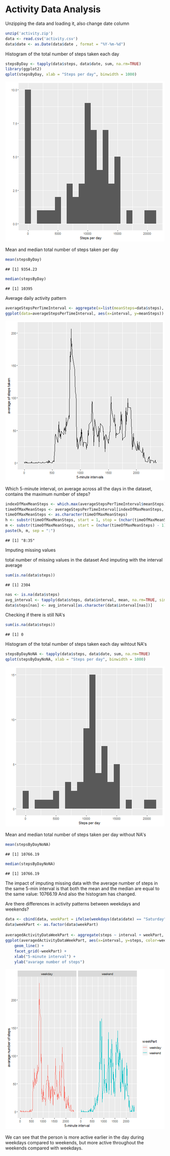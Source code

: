 Activity Data Analysis
======================

Unzipping the data and loading it, also change date column

```r
unzip('activity.zip')
data <- read.csv('activity.csv')
data$date <- as.Date(data$date , format = "%Y-%m-%d")
```

Histogram of the total number of steps taken each day

```r
stepsByDay <- tapply(data$steps, data$date, sum, na.rm=TRUE)
library(ggplot2)
qplot(stepsByDay, xlab = "Steps per day", binwidth = 1000)
```

![plot of chunk unnamed-chunk-2](figure/unnamed-chunk-2-1.png)

Mean and median total number of steps taken per day

```r
mean(stepsByDay)
```

```
## [1] 9354.23
```

```r
median(stepsByDay)
```

```
## [1] 10395
```

Average daily activity pattern

```r
averageStepsPerTimeInterval <- aggregate(x=list(meanSteps=data$steps), by=list(interval=data$interval), FUN=mean, na.rm=TRUE)
ggplot(data=averageStepsPerTimeInterval, aes(x=interval, y=meanSteps)) + geom_line() + xlab("5-minute intervals") + ylab("average of steps taken")
```

![plot of chunk unnamed-chunk-4](figure/unnamed-chunk-4-1.png)

Which 5-minute interval, on average across all the days in the dataset, contains the maximum number of steps?

```r
indexOfMaxMeanSteps <- which.max(averageStepsPerTimeInterval$meanSteps)
timeOfMaxMeanSteps <- averageStepsPerTimeInterval[indexOfMaxMeanSteps,'interval']
timeOfMaxMeanSteps <- as.character(timeOfMaxMeanSteps)
h <- substr(timeOfMaxMeanSteps, start = 1, stop = (nchar(timeOfMaxMeanSteps) -2))
m <- substr(timeOfMaxMeanSteps, start = (nchar(timeOfMaxMeanSteps) - 1), stop = (nchar(timeOfMaxMeanSteps)))
paste(h, m, sep = ":")
```

```
## [1] "8:35"
```

Imputing missing values

total number of missing values in the dataset And imputing with the interval average

```r
sum(is.na(data$steps))
```

```
## [1] 2304
```

```r
nas <- is.na(data$steps)
avg_interval <- tapply(data$steps, data$interval, mean, na.rm=TRUE, simplify=TRUE)
data$steps[nas] <- avg_interval[as.character(data$interval[nas])]
```

Checking if there is still NA's

```r
sum(is.na(data$steps))
```

```
## [1] 0
```


Histogram of the total number of steps taken each day wihtout NA's

```r
stepsByDayNoNA <- tapply(data$steps, data$date, sum, na.rm=TRUE)
qplot(stepsByDayNoNA, xlab = "Steps per day", binwidth = 1000)
```

![plot of chunk unnamed-chunk-8](figure/unnamed-chunk-8-1.png)

Mean and median total number of steps taken per day without NA's

```r
mean(stepsByDayNoNA)
```

```
## [1] 10766.19
```

```r
median(stepsByDayNoNA)
```

```
## [1] 10766.19
```

The impact of imputing missing data with the average number of steps in the same 5-min interval is that both the mean and the median are equal to the same value: 10766.19
And also the histogram has changed.

Are there differences in activity patterns between weekdays and weekends?

```r
data <- cbind(data, weekPart = ifelse(weekdays(data$date) == "Saturday" | weekdays(data$date) == "Sunday", "weekend", "weekday"))
data$weekPart <- as.factor(data$weekPart)

averagedActivityDataWeekPart <- aggregate(steps ~ interval + weekPart, data=data, mean)
ggplot(averagedActivityDataWeekPart, aes(x=interval, y=steps, color=weekPart)) + 
    geom_line() + 
    facet_grid(~weekPart) +
    xlab("5-minute interval") + 
    ylab("avarage number of steps")
```

![plot of chunk unnamed-chunk-10](figure/unnamed-chunk-10-1.png)

We can see that the person is more active earlier in the day during weekdays compared to weekends, but more active throughout the weekends compared with weekdays.
